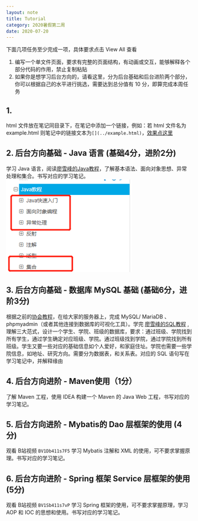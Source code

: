 ```yaml
---
layout: note
title: Tutorial
category: 2020暑假第二周
date: 2020-07-20
---
```


下面几项任务至少完成一项，具体要求点击 View All 查看

1. 编写一个单文件页面，要求有完整的页面结构，有动画或交互，能够解释各个部分代码的作用，禁止复制粘贴
1. 如果你是想学习后台方向的，请看这里，分为后台基础和后台进阶两个部分，你可以根据自己的水平进行挑选，需要达到总分值有 10 分，即算完成本周任务
<!--more-->

## 1.

html 文件放在笔记同目录下，在笔记中添加一个链接，例如：若 html 文件名为 example.html 则笔记中的链接文本为`[](../example.html)`，[效果点这里](../example.html)

## 2. 后台方向基础 - Java 语言 (基础4分，进阶2分)  

学习 Java 语言，阅读[廖雪峰的Java教程](https://www.liaoxuefeng.com/wiki/1252599548343744)，了解基本语法、面向对象思想、异常处理和集合。书写对应的学习笔记。   
![avatar](/images/note/2020-07-20-java-01.png)   

## 3. 后台方向基础 - 数据库 MySQL 基础 (基础6分，进阶3分)  

根据之前的[协会教程](https://elcbng.github.io/2020/01/11/backend/)，在给大家的服务器上，完成 MySQL/ MariaDB 、phpmyadmin（或者其他连接到数据库的可视化工具）。学完 [廖雪峰的SQL教程](https://www.liaoxuefeng.com/wiki/1177760294764384) ,理解三大范式，设计一个学生、学院、班级的数据库，要求：通过班级、学院找到所有学生，通过学生确定对应班级、学院。通过班级找到学院，通过学院找到所有班级。学生又要一些对应的基础信息如个人爱好，和家庭住址。学院也需要一些学院信息，如地址、研究方向。需要分为数据表，和关系表。对应的 SQL 语句写在学习笔记中，并解释缘由 

## 4. 后台方向进阶 - Maven使用（1分） 

了解 Maven 工程，使用 IDEA 构建一个 Maven 的 Java Web 工程，书写对应的学习笔记。  

## 5. 后台方向进阶 - Mybatis的 Dao 层框架的使用 (4分)

观看 B站视频 ```BV1Db411s7F5``` 学习 Mybatis 注解和 XML 的使用，可不要求掌握原理。书写对应的学习笔记。  

## 6. 后台方向进阶 - Spring 框架 Service 层框架的使用(5分)

观看 B站视频 ```BV1Sb411s7vP``` 学习 Spring 框架的使用，可不要求掌握原理，学习 AOP 和 IOC 的思想和使用。书写对应的学习笔记。  
